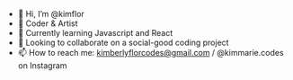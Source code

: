 - 👋 Hi, I’m @kimflor
- 👀 Coder & Artist
- 🌱 Currently learning Javascript and React
- 💞️ Looking to collaborate on a social-good coding project
- 📫 How to reach me: kimberlyflorcodes@gmail.com / @kimmarie.codes on Instagram

<!---
kimflor/kimflor is a ✨ special ✨ repository because its `README.md` (this file) appears on your GitHub profile.
You can click the Preview link to take a look at your changes.
--->
